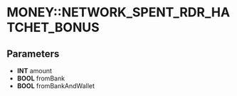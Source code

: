 # MONEY::NETWORK_SPENT_RDR_HATCHET_BONUS

## Parameters
* **INT** amount
* **BOOL** fromBank
* **BOOL** fromBankAndWallet